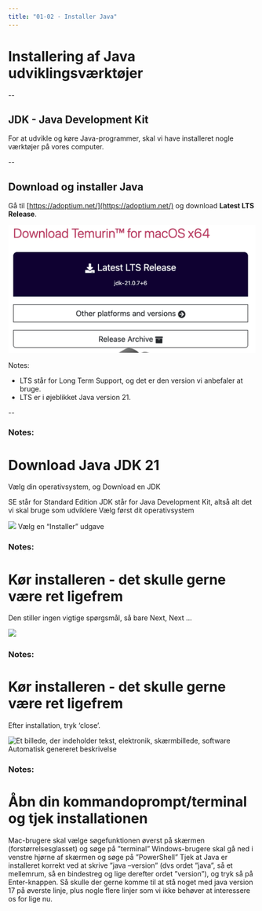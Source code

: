 ```yaml
---
title: "01-02 - Installer Java"
---
```

<!-- .slide: class="kea-red" -->
# Installering af Java udviklingsværktøjer

--

## JDK - Java Development Kit

For at udvikle og køre Java-programmer, skal vi have installeret nogle værktøjer på vores computer.

--

## Download og installer Java
Gå til [https://adoptium.net/](https://adoptium.net/) og download **Latest LTS Release**.

![Download JDK](<images/download-jdk-lts.png>)

Notes:
- LTS står for Long Term Support, og det er den version vi anbefaler at bruge.
- LTS er i øjeblikket Java version 21.

--

### Notes:

# Download Java JDK 21

Vælg din operativsystem, og Download en JDK

SE står for Standard Edition
JDK står for Java Development Kit, altså alt det vi skal bruge som udviklere
Vælg først dit operativsystem

![](Billede4.jpg)
Vælg en “Installer” udgave

### Notes:

# Kør installeren - det skulle gerne være ret ligefrem
Den stiller ingen vigtige spørgsmål, så bare Next, Next …

![](Billede4.jpg)

### Notes:

# Kør installeren - det skulle gerne være ret ligefrem
Efter installation, tryk ‘close’.

![Et billede, der indeholder tekst, elektronik, skærmbillede, software Automatisk genereret beskrivelse](Billede2.jpg)

### Notes:

# Åbn din kommandoprompt/terminal og tjek installationen
Mac-brugere skal vælge søgefunktionen øverst på skærmen (forstørrelsesglasset) og søge på ”terminal”
Windows-brugere skal gå ned i venstre hjørne af skærmen og søge på ”PowerShell”
Tjek at Java er installeret korrekt ved at skrive ”java –version” (dvs ordet ”java”, så et mellemrum, så en bindestreg og lige derefter ordet ”version”), og tryk så på Enter-knappen.
Så skulle der gerne komme til at stå noget med java version 17 på øverste linje, plus nogle flere linjer som vi ikke behøver at interessere os for lige nu.